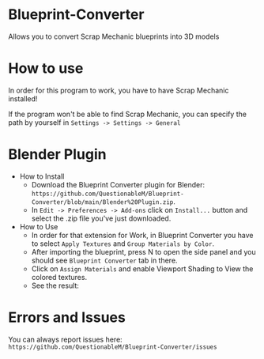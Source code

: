# Blueprint-Converter
Allows you to convert Scrap Mechanic blueprints into 3D models

# How to use
In order for this program to work, you have to have Scrap Mechanic installed!

If the program won't be able to find Scrap Mechanic, you can specify the path by yourself in `Settings -> Settings -> General`

# Blender Plugin
- How to Install
    - Download the Blueprint Converter plugin for Blender: `https://github.com/QuestionableM/Blueprint-Converter/blob/main/Blender%20Plugin.zip`.
    - In `Edit -> Preferences -> Add-ons` click on `Install...` button and select the .zip file you've just downloaded.
- How to Use
    - In order for that extension for Work, in Blueprint Converter you have to select `Apply Textures` and `Group Materials by Color`.
    - After importing the blueprint, press N to open the side panel and you should see `Blueprint Converter` tab in there.
    - Click on `Assign Materials` and enable Viewport Shading to View the colored textures.
    - See the result:

# Errors and Issues
You can always report issues here:
`https://github.com/QuestionableM/Blueprint-Converter/issues`

